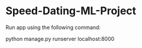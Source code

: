 # Speed-Dating-ML-Project

Run app using the following command:

python manage.py runserver
localhost:8000
